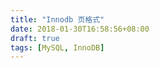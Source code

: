 ```yaml
---
title: "Innodb 页格式"
date: 2018-01-30T16:58:56+08:00
draft: true
tags: [MySQL, InnoDB]
---
```


<!--more-->
